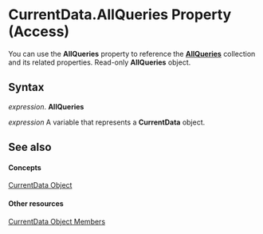 
# CurrentData.AllQueries Property (Access)

You can use the  **AllQueries** property to reference the **[AllQueries](9b67f04c-2642-0dcc-2a64-8ca8fa7249b3.md)** collection and its related properties. Read-only **AllQueries** object.


## Syntax

 _expression_. **AllQueries**

 _expression_ A variable that represents a **CurrentData** object.


## See also


#### Concepts


[CurrentData Object](c8d3f74f-050d-e1be-9496-2f1e20996066.md)
#### Other resources


[CurrentData Object Members](1d86e9b4-8cc6-544d-b1bb-a608167b71ff.md)
